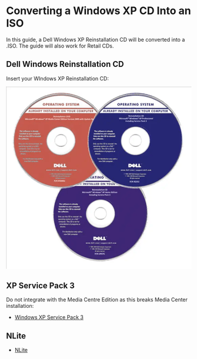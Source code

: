 # Converting a Windows XP CD Into an ISO

In this guide, a Dell Windows XP Reinstallation CD will be converted into a .ISO. The guide will also work for Retail CDs.

## Dell Windows Reinstallation CD

Insert your WIndows XP Reinstallation CD:

<img src='./images/img_001.png' alt='img_001' width='600'/>

## XP Service Pack 3

Do not integrate with the Media Centre Edition as this breaks Media Center installation:

* [Windows XP Service Pack 3](https://www.catalog.update.microsoft.com/Search.aspx?q=kb936929)

## NLite

* [NLite](https://www.nliteos.com/download.html)